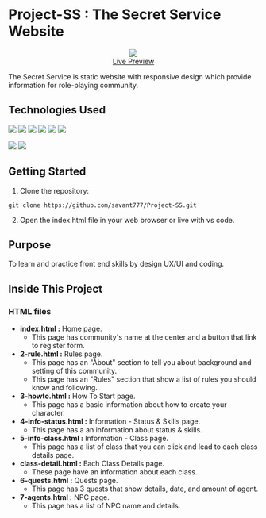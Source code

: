 # Project-SS : The Secret Service Website

<p align="center">
  <img src="https://i.imgur.com/cKGMjug.png">
  <br>
  <a href="https://project-ss.onrender.com/" target="_blank">Live Preview</a>
</p>

The Secret Service is static website with responsive design which provide information for role-playing community.


## Technologies Used

<img src="https://img.shields.io/badge/HTML5-E34F26?style=for-the-badge&logo=html5&logoColor=white" /> <img src="https://img.shields.io/badge/CSS3-1572B6?style=for-the-badge&logo=css3&logoColor=white" /> <img src="https://img.shields.io/badge/JavaScript-323330?style=for-the-badge&logo=javascript&logoColor=F7DF1E" /> <img src="https://img.shields.io/badge/Bootstrap-563D7C?style=for-the-badge&logo=bootstrap&logoColor=white" /> <img src= "https://img.shields.io/badge/Font_Awesome-339AF0?style=for-the-badge&logo=fontawesome&logoColor=white"> <img src="https://img.shields.io/badge/JSON-323330?style=for-the-badge&logo=json&logoColor=white" />

<img src="https://img.shields.io/badge/VSCode-0078D4?style=for-the-badge&logo=visual%20studio%20code&logoColor=white" /> <img src="https://img.shields.io/badge/ChatGPT-74aa9c?style=for-the-badge&logo=openai&logoColor=white">


## Getting Started

1. Clone the repository:
 ```
 git clone https://github.com/savant777/Project-SS.git
 ```
2. Open the index.html file in your web browser or live with vs code.


## Purpose

To learn and practice front end skills by design UX/UI and coding.


## Inside This Project
### HTML files
- **index.html :** Home page.
  - This page has community's name at the center and a button that link to register form.
- **2-rule.html :** Rules page.
  - This page has an "About" section to tell you about background and setting of this community.
  - This page has an "Rules" section that show a list of rules you should know and following.
- **3-howto.html :** How To Start page.
  - This page has a basic information about how to create your character.
- **4-info-status.html :** Information - Status & Skills page.
  - This page has a an information about status & skills.
- **5-info-class.html :** Information - Class page.
  - This page has a list of class that you can click and lead to each class details page.
- **class-detail.html :** Each Class Details page.
  - These page have an information about each class.
- **6-quests.html :** Quests page.
  - This page has 3 quests that show details, date, and amount of agent.
- **7-agents.html :** NPC page.
  - This page has a list of NPC name and details.
